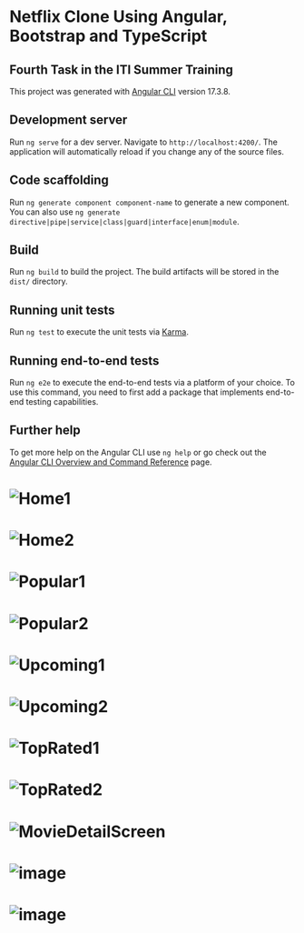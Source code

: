 # Netflix Clone Using Angular, Bootstrap and TypeScript

## Fourth Task in the ITI Summer Training

This project was generated with [Angular CLI](https://github.com/angular/angular-cli) version 17.3.8.

## Development server

Run `ng serve` for a dev server. Navigate to `http://localhost:4200/`. The application will automatically reload if you change any of the source files.

## Code scaffolding

Run `ng generate component component-name` to generate a new component. You can also use `ng generate directive|pipe|service|class|guard|interface|enum|module`.

## Build

Run `ng build` to build the project. The build artifacts will be stored in the `dist/` directory.

## Running unit tests

Run `ng test` to execute the unit tests via [Karma](https://karma-runner.github.io).

## Running end-to-end tests

Run `ng e2e` to execute the end-to-end tests via a platform of your choice. To use this command, you need to first add a package that implements end-to-end testing capabilities.

## Further help

To get more help on the Angular CLI use `ng help` or go check out the [Angular CLI Overview and Command Reference](https://angular.io/cli) page.
# ![Home1](https://github.com/user-attachments/assets/652aa675-d681-48dd-b579-43f12eb6e758)
# ![Home2](https://github.com/user-attachments/assets/c11012ed-8b91-4820-97ad-4a7035017ffd)
# ![Popular1](https://github.com/user-attachments/assets/29d06e25-be47-424d-9a5a-ff9808fffabe)
# ![Popular2](https://github.com/user-attachments/assets/60b13a3b-d8ab-430a-873f-8882535ef2cd)
# ![Upcoming1](https://github.com/user-attachments/assets/0d226def-f3d2-476d-bcbd-d495f8a0d007)
# ![Upcoming2](https://github.com/user-attachments/assets/2c61824c-6c06-4572-a1e5-987acc38754e)
# ![TopRated1](https://github.com/user-attachments/assets/f59f7310-c01d-4fc4-b8b4-7670595b8b96)
# ![TopRated2](https://github.com/user-attachments/assets/aebcf90e-d28b-4f36-b71c-08272dca703d)
# ![MovieDetailScreen](https://github.com/user-attachments/assets/49dc04a9-57d1-462a-bf0e-f0e298bca221)
# ![image](https://github.com/user-attachments/assets/a5ec9b3b-c4c1-40d4-b3d4-c9f71b098f5a)
# ![image](https://github.com/user-attachments/assets/0e77a621-7db8-4063-9db1-d9847c1ce4be)





